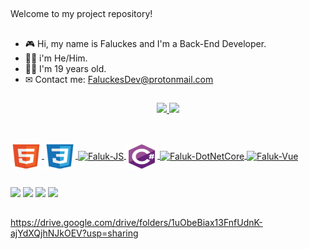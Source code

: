 ##
Welcome to my project repository!
##

- 🎮 Hi, my name is Faluckes and I'm a Back-End Developer.
- ✌🏽 i'm He/Him.
- 👍🏽 I'm 19 years old. 
- ✉ Contact me: FaluckesDev@protonmail.com

##

<div align="center">
  <a href="https://github.com/Faluckes">
  <img height="120em" src="https://github-readme-stats.vercel.app/api?username=Faluckes&show_icons=true&theme=shades-of-purple&include_all_commits=true&count_private=true"/>
  <img height="120em" src="https://github-readme-stats.vercel.app/api/top-langs/?username=Faluckes&layout=compact&langs_count=7&theme=shades-of-purple"/>
</div>
  
  ##

<div style="display: inline_block"><br>
  <img align="center" alt="Faluk-HTML" height="40" width="50" src="https://raw.githubusercontent.com/devicons/devicon/master/icons/html5/html5-original.svg">
  <img align="center" alt="Faluk-CSS" height="40" width="50" src="https://raw.githubusercontent.com/devicons/devicon/master/icons/css3/css3-original.svg">
  <img align="center" alt="Faluk-JS" height="40" width="50"
       src="https://cdn.jsdelivr.net/gh/devicons/devicon/icons/javascript/javascript-original.svg">
  <img align="center" alt="Faluk-Csharp" height="40" width="50" src="https://raw.githubusercontent.com/devicons/devicon/master/icons/csharp/csharp-original.svg">
  <img align="center" alt="Faluk-DotNetCore" height="40" width="50"
       src="https://cdn.jsdelivr.net/gh/devicons/devicon/icons/dotnetcore/dotnetcore-original.svg">
  <img align="center" alt="Faluk-Vue" height="40" width="50" src="https://icongr.am/devicon/vuejs-original.svg">
</div>
  
##  
  
  <div>
 <a href="https://www.youtube.com/c/Faluckes" target="_blank"><img src="https://img.shields.io/badge/YouTube-FF0000?style=for-the-badge&logo=youtube&logoColor=white" target="_blank"></a>
 	<a href="https://www.twitch.tv/faluckes" target="_blank"><img src="https://img.shields.io/badge/Twitch-9146FF?style=for-the-badge&logo=twitch&logoColor=white" target="_blank"></a>
 <a href="https://discord.gg/EP2FXbk" target="_blank"><img src="https://img.shields.io/badge/Discord-7289DA?style=for-the-badge&logo=discord&logoColor=white" target="_blank"></a> 
  <a href = "mailto:FaluckesDev@protonmail.com"><img src="https://img.shields.io/badge/ProtonMail-8B89CC?style=for-the-badge&logo=protonmail&logoColor=white" target="_blank"></a> 
  </div>

##

  https://drive.google.com/drive/folders/1uObeBiax13FnfUdnK-ajYdXQjhNJkOEV?usp=sharing
